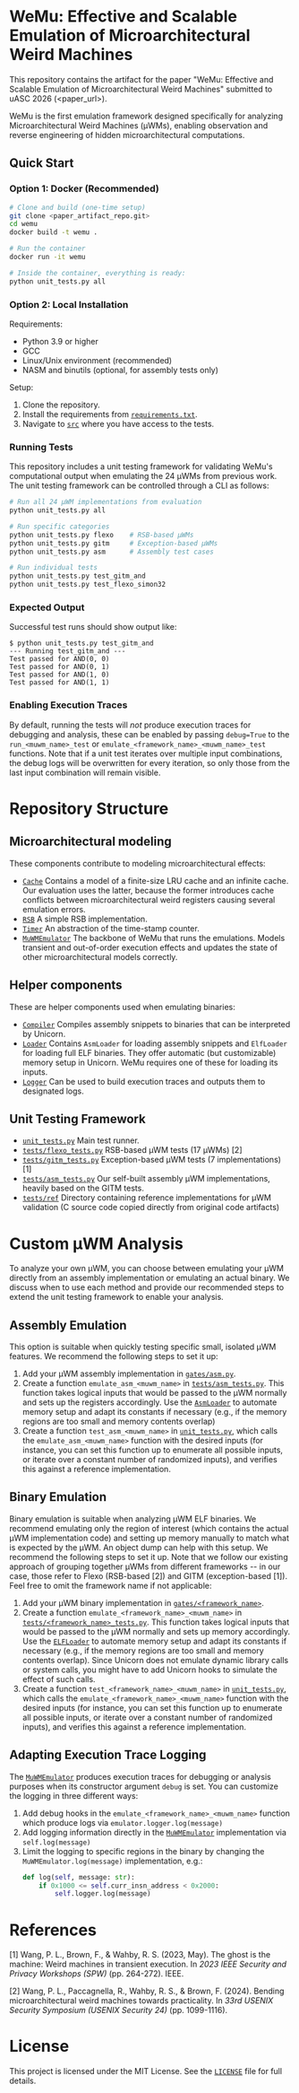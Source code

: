 # WeMu: Effective and Scalable Emulation of Microarchitectural Weird Machines

This repository contains the artifact for the paper "WeMu: Effective and Scalable Emulation of Microarchitectural Weird Machines" submitted to uASC 2026 (<paper_url>).

WeMu is the first emulation framework designed specifically for analyzing Microarchitectural Weird Machines (µWMs), enabling observation and reverse engineering of hidden microarchitectural computations.

## Quick Start

### Option 1: Docker (Recommended)
```bash
# Clone and build (one-time setup)
git clone <paper_artifact_repo.git>
cd wemu
docker build -t wemu .

# Run the container
docker run -it wemu

# Inside the container, everything is ready:
python unit_tests.py all
```

### Option 2: Local Installation
Requirements:
- Python 3.9 or higher
- GCC
- Linux/Unix environment (recommended)
- NASM and binutils (optional, for assembly tests only)

Setup:
1. Clone the repository.
2. Install the requirements from [`requirements.txt`](./requirements.txt).
3. Navigate to [`src`](./src) where you have access to the tests.

### Running Tests
This repository includes a unit testing framework for validating WeMu's computational output when emulating the 24 µWMs from previous work.
The unit testing framework can be controlled through a CLI as follows:
```bash
# Run all 24 µWM implementations from evaluation
python unit_tests.py all

# Run specific categories
python unit_tests.py flexo    # RSB-based µWMs
python unit_tests.py gitm     # Exception-based µWMs
python unit_tests.py asm      # Assembly test cases

# Run individual tests
python unit_tests.py test_gitm_and
python unit_tests.py test_flexo_simon32
```

### Expected Output
Successful test runs should show output like:
```
$ python unit_tests.py test_gitm_and
--- Running test_gitm_and ---
Test passed for AND(0, 0)
Test passed for AND(0, 1)
Test passed for AND(1, 0)
Test passed for AND(1, 1)
```

### Enabling Execution Traces
By default, running the tests will _not_ produce execution traces for debugging and analysis, these can be enabled by passing `debug=True` to the `run_<muwm_name>_test` or `emulate_<framework_name>_<muwm_name>_test` functions. Note that if a unit test iterates over multiple input combinations, the debug logs will be overwritten for every iteration, so only those from the last input combination will remain visible.

# Repository Structure

## Microarchitectural modeling
These components contribute to modeling microarchitectural effects:
- [`Cache`](./src/cache.py) Contains a model of a finite-size LRU cache and an infinite cache. Our evaluation uses the latter, because the former introduces cache conflicts between microarchitectural weird registers causing several emulation errors.
- [`RSB`](./src/rsb.py) A simple RSB implementation.
- [`Timer`](./src/read_timer.py) An abstraction of the time-stamp counter.
- [`MuWMEmulator`](./src/emulator.py) The backbone of WeMu that runs the emulations. Models transient and out-of-order execution effects and updates the state of other microarchitectural models correctly.

## Helper components
These are helper components used when emulating binaries:
- [`Compiler`](./src/compiler.py) Compiles assembly snippets to binaries that can be interpreted by Unicorn.
- [`Loader`](./src/loader.py) Contains `AsmLoader` for loading assembly snippets and `ElfLoader` for loading full ELF binaries. They offer automatic (but customizable) memory setup in Unicorn. WeMu requires one of these for loading its inputs. 
- [`Logger`](./src/logger.py) Can be used to build execution traces and outputs them to designated logs.

## Unit Testing Framework
- [`unit_tests.py`](./src/unit_tests.py) Main test runner.
- [`tests/flexo_tests.py`](./src/tests/flexo_tests.py) RSB-based µWM tests (17 µWMs) [2]
- [`tests/gitm_tests.py`](./src/tests/gitm_tests.py) Exception-based µWM tests (7 implementations) [1]
- [`tests/asm_tests.py`](./src/tests/asm_tests.py) Our self-built assembly µWM implementations, heavily based on the GITM tests.
- [`tests/ref`](./src/tests/ref/) Directory containing reference implementations for µWM validation (C source code copied directly from original code artifacts)

# Custom µWM Analysis
To analyze your own µWM, you can choose between emulating your µWM directly from an assembly implementation or emulating an actual binary. We discuss when to use each method and provide our recommended steps to extend the unit testing framework to enable your analysis.

## Assembly Emulation
This option is suitable when quickly testing specific small, isolated µWM features. We recommend the following steps to set it up:

1. Add your µWM assembly implementation in [`gates/asm.py`](./src/gates/asm.py).
2. Create a function `emulate_asm_<muwm_name>` in [`tests/asm_tests.py`](./src/tests/asm_tests.py). This function takes logical inputs that would be passed to the µWM normally and sets up the registers accordingly. Use the [`AsmLoader`](./src/loader.py) to automate memory setup and adapt its constants if necessary (e.g., if the memory regions are too small and memory contents overlap)
3. Create a function `test_asm_<muwm_name>` in [`unit_tests.py`](./src/unit_tests.py), which calls the `emulate_asm_<muwm_name>` function with the desired inputs (for instance, you can set this function up to enumerate all possible inputs, or iterate over a constant number of randomized inputs), and verifies this against a reference implementation.

## Binary Emulation
Binary emulation is suitable when analyzing µWM ELF binaries. We recommend emulating only the region of interest (which contains the actual µWM implementation code) and setting up memory manually to match what is expected by the µWM. An object dump can help with this setup. We recommend the following steps to set it up. Note that we follow our existing approach of grouping together µWMs from different frameworks -- in our case, those refer to Flexo (RSB-based [2]) and GITM (exception-based [1]). Feel free to omit the framework name if not applicable:

1. Add your µWM binary implementation in [`gates/<framework_name>`](./src/gates). 
2. Create a function `emulate_<framework_name>_<muwm_name>` in [`tests/<framework_name>_tests.py`](./src/tests/asm_tests.py). This function takes logical inputs that would be passed to the µWM normally and sets up memory accordingly. Use the [`ELFLoader`](./src/loader.py) to automate memory setup and adapt its constants if necessary (e.g., if the memory regions are too small and memory contents overlap). Since Unicorn does not emulate dynamic library calls or system calls, you might have to add Unicorn hooks to simulate the effect of such calls.
3. Create a function `test_<framework_name>_<muwm_name>` in [`unit_tests.py`](./src/unit_tests.py), which calls the `emulate_<framework_name>_<muwm_name>` function with the desired inputs (for instance, you can set this function up to enumerate all possible inputs, or iterate over a constant number of randomized inputs), and verifies this against a reference implementation.

## Adapting Execution Trace Logging
The [`MuWMEmulator`](./src/emulator.py) produces execution traces for debugging or analysis purposes when its constructor argument `debug` is set. You can customize the logging in three different ways:
1. Add debug hooks in the `emulate_<framework_name>_<muwm_name>` function which produce logs via `emulator.logger.log(message)`
2. Add logging information directly in the [`MuWMEmulator`](./src/emulator.py) implementation via `self.log(message)`
3. Limit the logging to specific regions in the binary by changing the `MuWMEmulator.log(message)` implementation, e.g.:
    ```python
    def log(self, message: str):
        if 0x1000 <= self.curr_insn_address < 0x2000:
            self.logger.log(message)
    ```

# References

[1] Wang, P. L., Brown, F., & Wahby, R. S. (2023, May). The ghost is the machine: Weird machines in transient execution. In *2023 IEEE Security and Privacy Workshops (SPW)* (pp. 264-272). IEEE.

[2] Wang, P. L., Paccagnella, R., Wahby, R. S., & Brown, F. (2024). Bending microarchitectural weird machines towards practicality. In *33rd USENIX Security Symposium (USENIX Security 24)* (pp. 1099-1116).

# License
This project is licensed under the MIT License. See the [`LICENSE`](./LICENSE) file for full details.
